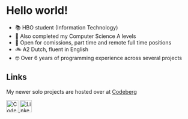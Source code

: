 # Hello world!
- 📚 HBO student (Information Technology)
- 💖 Also completed my Computer Science A levels
- 💼 Open for comissions, part time and remote full time positions
- 🚲 A2 Dutch, fluent in English
- 🤓 Over 6 years of programming experience across several projects

## Links
My newer solo projects are hosted over at [Codeberg](https://codeberg.org/piguycs?tab=repositories)

<a href='https://codeberg.org/piguycs?tab=activity'>
  <picture>
    <source media="(prefers-color-scheme: dark)" srcset="https://cdn.simpleicons.org/codeberg/white">
    <img alt="Codeberg" title="Codeberg" height="32" width="32" src="https://cdn.simpleicons.org/codeberg">
  </picture>
</a>
<a href='https://www.linkedin.com/in/kunal-dandekar/'>
  <picture>
    <source media="(prefers-color-scheme: dark)" srcset="https://cdn.simpleicons.org/linkedin/white">
    <img alt="Linkedin" title="Linkedin" height="32" width="32" src="https://cdn.simpleicons.org/linkedin">
  </picture>
</a>
<!--
<a href='https://piguy.me/'>
  <picture>
    <source media="(prefers-color-scheme: dark)" srcset="https://raw.githubusercontent.com/RocKing1001/RocKing1001/new/FolderOpenWhite.svg">
    <img alt="Portfolio" title="Linkedin" height="32" width="32" src="https://raw.githubusercontent.com/RocKing1001/RocKing1001/new/FolderOpen.svg">
  </picture>
</a>
-->
